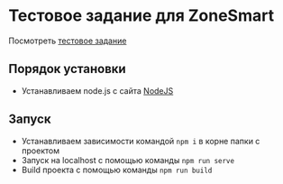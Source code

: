 # Тестовое задание для ZoneSmart
Посмотреть [тестовое задание](https://yurikez.github.io/zone-smart-test/dist)
## Порядок установки
- Устанавливаем node.js с сайта [NodeJS](https://www.npmjs.com/)
## Запуск
- Устанавливаем зависимости командой ```npm i``` в корне папки с проектом
- Запуск на localhost с помощью команды ```npm run serve```
- Build проекта с помощью команды ```npm run build```